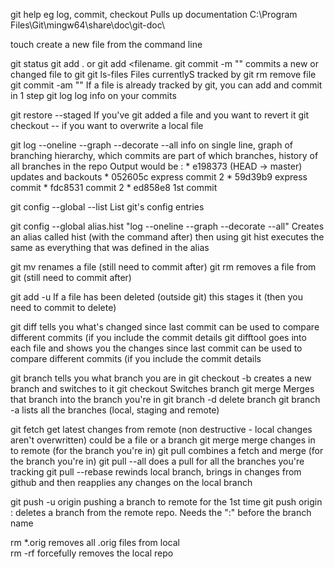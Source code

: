 git help <command>  eg log, commit, checkout   Pulls up documentation  C:\Program Files\Git\mingw64\share\doc\git-doc\

touch <filename> create a new file from the command line

git status
git add .  or git add <filename.
git commit -m "<comment>"   commits a new or changed file to git
git ls-files   Files currentlyS 	 tracked by git
rm <filename> remove file
git commit -am "<comment>"  If a file is already tracked by git, you can add and commit in 1 step
git log   log info on your commits

git restore --staged <filename>  If you've git added a file and you want to revert it
git checkout -- <filename> if you want to overwrite a local file

git log --oneline --graph --decorate --all   info on single line, graph of branching hierarchy, which commits are part of which branches, 
											 history of all branches in the repo
		Output would be :
			* e198373 (HEAD -> master) updates and backouts
			* 052605c express commit 2
			* 59d39b9 express commit
			* fdc8531 commit 2
			* ed858e8 1st commit


git config --global --list   List git's config entries

git config --global alias.hist "log --oneline --graph --decorate --all"   Creates an alias called hist (with the command after)
	then using git hist executes the same as everything that was defined in the alias
	
git mv <old filename> <new filename>   renames a file	(still need to commit after)
git rm <filename> removes a file from git   (still need to commit after)

git add -u If a file has been deleted (outside git) this stages it (then you need to commit to delete)

git diff   tells you what's changed since last commit
	can be used to compare different commits (if you include the commit details
git difftool  goes into each file and shows you the changes since last commit
	can be used to compare different commits (if you include the commit details
	
git branch   tells you what branch you are in 
git checkout -b <new branch name>  creates a new branch and switches to it
git checkout <branch name> Switches branch
git merge <branch name>  Merges that branch into the branch you're in
git branch -d <branch name>  delete branch
git branch -a   lists all the branches   (local, staging and remote)

git fetch   get latest changes from remote (non destructive - local changes aren't overwritten) could be a file or a branch
git merge   merge changes in to remote (for the branch you're in)
git pull    combines a fetch and merge (for the branch you're in)
git pull --all  does a pull for all the branches you're tracking
git pull --rebase  rewinds local branch,  brings in changes from github and then reapplies any changes on the local branch

git push -u origin <local branch name>  pushing a branch to remote for the 1st time
git push origin :<remote branch name>   deletes a branch from the remote repo.  Needs the ":" before the branch name

rm *.orig  removes all .orig files from local      
rm -rf <local repo>    forcefully removes the local repo
 

